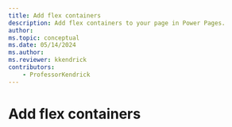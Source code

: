 ```yaml
---
title: Add flex containers
description: Add flex containers to your page in Power Pages.
author: 
ms.topic: conceptual
ms.date: 05/14/2024
ms.author: 
ms.reviewer: kkendrick
contributors:
    - ProfessorKendrick
---
```


# Add flex containers